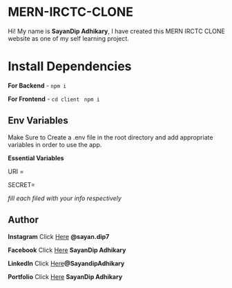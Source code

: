 # MERN-IRCTC-CLONE

Hi! My name is **SayanDip Adhikary**, I have created this MERN IRCTC CLONE website as one of my self learning project.

# Install Dependencies

**For Backend** - `npm i`

**For Frontend** - `cd client` ` npm i`

## Env Variables

Make Sure to Create a .env file in the root directory and add appropriate variables in order to use the app.

**Essential Variables**

URI =

SECRET=

_fill each filed with your info respectively_

## Author

**Instagram** Click [Here](https://www.instagram.com/sayan.dip7/) **@sayan.dip7**

**Facebook** Click [Here](https://www.facebook.com/sayandip.adhikary.96) **SayanDip Adhikary**

**LinkedIn** Click [Here](https://www.linkedin.com/in/sayandip-adhikary-7359a8199/)**@SayandipAdhikary**

**Portfolio** Click [Here](https://sayandip2.netlify.app/) **SayanDip Adhikary**

